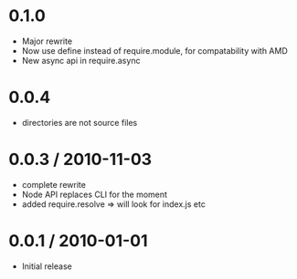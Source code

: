0.1.0
=====

  * Major rewrite
  * Now use define instead of require.module, for compatability with AMD
  * New async api in require.async

0.0.4 
=====

  * directories are not source files

0.0.3 / 2010-11-03
==================

  * complete rewrite
  * Node API replaces CLI for the moment
  * added require.resolve => will look for index.js etc

0.0.1 / 2010-01-01
==================

  * Initial release
